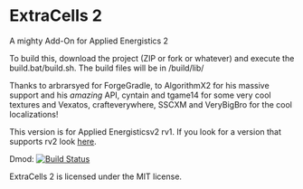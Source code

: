 ExtraCells 2
==========

A mighty Add-On for Applied Energistics 2

To build this, download the project (ZIP or fork or whatever) and execute the build.bat/build.sh. The build files will be in /build/lib/

Thanks to arbrarsyed for ForgeGradle, to AlgorithmX2 for his massive support and his *amazing* API, cyntain and tgame14 for some very cool textures and Vexatos, crafteverywhere, SSCXM and VeryBigBro for the cool localizations! 

This version is for Applied Energisticsv2 rv1. If you look for a version that supports rv2 look [here](https://github.com/M3gaFr3ak/ExtraCells2/tree/rv2).


Dmod: [![Build Status](http://shadowcity.net:8080/job/ecrv1/badge/icon)](http://shadowcity.net:8080/job/ecrv1/)

ExtraCells 2 is licensed under the MIT license.
